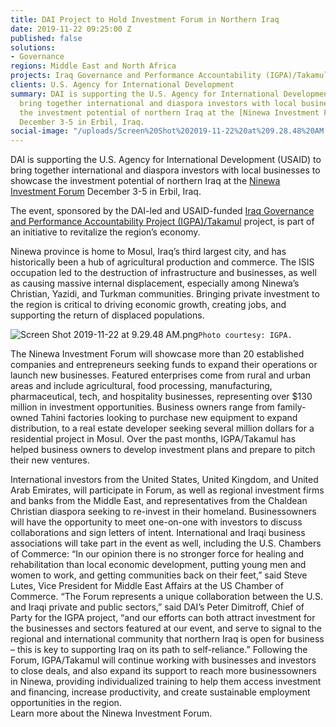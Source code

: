 ```yaml
---
title: DAI Project to Hold Investment Forum in Northern Iraq
date: 2019-11-22 09:25:00 Z
published: false
solutions:
- Governance
regions: Middle East and North Africa
projects: Iraq Governance and Performance Accountability (IGPA)/Takamul
clients: U.S. Agency for International Development
summary: DAI is supporting the U.S. Agency for International Development (USAID) to
  bring together international and diaspora investors with local businesses to showcase
  the investment potential of northern Iraq at the [Ninewa Investment Forum](https://www.invest-in-ninewa.com/conference)
  December 3-5 in Erbil, Iraq.
social-image: "/uploads/Screen%20Shot%202019-11-22%20at%209.28.48%20AM.png"
---
```


DAI is supporting the U.S. Agency for International Development (USAID) to bring together international and diaspora investors with local businesses to showcase the investment potential of northern Iraq at the [Ninewa Investment Forum](https://www.invest-in-ninewa.com/conference) December 3-5 in Erbil, Iraq.

The event, sponsored by the DAI-led and USAID-funded [Iraq Governance and Performance Accountability Project (IGPA)/Takamul](https://www.dai.com/our-work/projects/iraq-governance-and-performance-accountability-project) project, is part of an initiative to revitalize the region’s economy.

Ninewa province is home to Mosul, Iraq’s third largest city, and has historically been a hub of agricultural production and commerce. The ISIS occupation led to the destruction of infrastructure and businesses, as well as causing massive internal displacement, especially among Ninewa’s Christian, Yazidi, and Turkman communities. Bringing private investment to the region is critical to driving economic growth, creating jobs, and supporting the return of displaced populations.

![Screen Shot 2019-11-22 at 9.29.48 AM.png](/uploads/Screen%20Shot%202019-11-22%20at%209.29.48%20AM.png)`Photo courtesy: IGPA.`

The Ninewa Investment Forum will showcase more than 20 established companies and entrepreneurs seeking funds to expand their operations or launch new businesses. Featured enterprises come from rural and urban areas and include agricultural, food processing, manufacturing, pharmaceutical, tech, and hospitality businesses, representing over $130 million in investment opportunities. Business owners range from family-owned Tahini factories looking to purchase new equipment to expand distribution, to a real estate developer seeking several million dollars for a residential project in Mosul. Over the past months, IGPA/Takamul has helped business owners to develop investment plans and prepare to pitch their new ventures.

International investors from the United States, United Kingdom, and United Arab Emirates, will participate in Forum, as well as regional investment firms and banks from the Middle East, and representatives from the Chaldean Christian diaspora seeking to re-invest in their homeland.  Businessowners will have the opportunity to meet one-on-one with investors to discuss collaborations and sign letters of intent.
International and Iraqi business associations will take part in the event as well, including the U.S. Chambers of Commerce: “In our opinion there is no stronger force for healing and rehabilitation than local economic development, putting young men and women to work, and getting communities back on their feet,” said Steve Lutes, Vice President for Middle East Affairs at the US Chamber of Commerce.
“The Forum represents a unique collaboration between the U.S. and Iraqi private and public sectors,” said DAI’s Peter Dimitroff, Chief of Party for the IGPA project, “and our efforts can both attract investment for the businesses and sectors featured at our event, and serve to signal to the regional and international community that northern Iraq is open for business – this is key to supporting Iraq on its path to self-reliance.”
Following the Forum, IGPA/Takamul will continue working with businesses and investors to close deals, and also expand its support to reach more businessowners in Ninewa, providing individualized training to help them access investment and financing, increase productivity, and create sustainable employment opportunities in the region.  
Learn more about the Ninewa Investment Forum.
